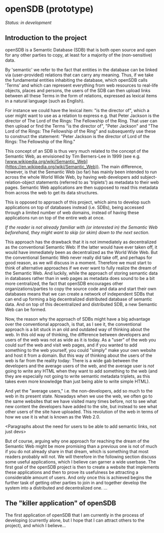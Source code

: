 # openSDB (prototype)
*Status: in development*

## Introduction to the project

openSDB is a Semantic Database (SDB) that is both open source and open for any
other parties to copy, at least for a majority of the (non-sensitive) data.

By 'semantic' we refer to the fact that entities in the database can be linked
via (user-provided) relations that can carry any meaning. Thus, if we take the
fundamental entities inhabiting the database, which openSDB calls 'Terms' and
which can represent everything from web resources to real-life objects, places
and persons, the users of the SDB can then upload links between all these Terms
in the form of relations, expressed as lexical items in a natural language
(such as English).

For instance we could have the lexical item: "is the director of", which a user
might want to use as a relation to express e.g. that Peter Jackson is the
director of The Lord of the Rings: The Fellowship of the Ring. That user can
then upload or find the Terms "is the director of", "Peter Jackson" and "The
Lord of the Rings: The Fellowship of the Ring" and subsequently use these to
construct the statement: "Peter Jackson is the director of Lord of the Rings:
The Fellowship of the Ring."

This concept of an SDB is thus very much related to the concept of the Semantic
Web, as envisioned by Tim Berners-Lee in 1999 (see e.g.
[www.wikipedia.org/wiki/Semantic_Web](https://en.wikipedia.org/wiki/Semantic_Web)).
The main difference, however, is that the Semantic Web (so far) has mainly been
intended to run across the whole World Wide Web, by having web developers add
subject-relation-object statements (referred to as 'triplets') as metadata to
their web pages. Semantic Web applications are then supposed to read this
metadata from across the web to get its data structures.

This is opposed to approach of this project, which aims to develop such
applications on top of databases instead (i.e. SDBs), being accessed through
a limited number of web domains, instead of having these applications run on top
of the entire web at once.

*If the reader is not already familiar with (or interested in) the Semantic*
*Web beforehand, they might want to skip (or skim) down to the next section.*

This approach has the drawback that it is not immediately as decentralized as
the conventional Semantic Web: If the latter would have ever taken off, it
would have immediately been as decentralized as the World Wide Web. But the
conventional Semantic Web never really did take off, and perhaps for good
reason, as we will discuss in a moment. Therefore we must start to think of
alternative approaches if we ever want to fully realize the dream of the
Semantic Web. And luckily, while the approach of storing semantic data in
databases rather than in web pages as metadata does sound to be a bit more
centralized, the fact that openSDB encourages other organizations/parties to
copy the source code and data and start their own databases means that we can
create a network of independent SDBs that can end up forming a big decentralized
distributed database of semantic data. And on top of this decentralized and
distributed SDB, a new Semantic Web can be formed.

Now, the reason why the approach of SDBs might have a big advantage over the
conventional approach, is that, as I see it, the conventional approach is a bit
stuck in an old and outdated way of thinking about the web. In this old way of
thinking, the difference between developers and users of the web was not as wide
as it is today. As a "user" of the web you could surf the web and visit web
pages, and if you wanted to add something to the web yourself, you could
"simply" make your own website and host it from a domain. But this way of
thinking about the users of the web is far from the reality today: There is a
wide gab between the developers and the average users of the web, and the
average user is *not* going to write any HTML when they want to add something to
the web (and they are especially not going to write semantic metadata triplets,
as this takes even more knowledge than just being able to write simple HTML).    

And yet the "average users," i.e. the non-developers, add so much to the web
in its present state. Nowadays when we use the web, we often go to the same
websites that we have visited many times before, not to see what new content
the developers have added to the site, but instead to see what other users of
the site have uploaded. This revolution of the web in terms of how we use it is
what is known as the Web 2.0.

<Paragraphs about the need for users to be able to add semantic links, not just
devs>

But of course, arguing why one approach for reaching the dream of the Semantic
Web might be more promising than a previous one is not of much if you do not
already share in that dream, which is something that most readers probably will
not. We will therefore in the following section discuss some useful
applications, which I believe can garner a wide userbase. The first goal of
the openSDB project is then to create a website that implements these
applications and then to prove its usefulness be attracting a considerable
amount of users. And only once this is achieved begins the further task of
getting other parties to join in and together develop the system into a
distributed and decentralized one. ...


## The "killer application" of openSDB

The first application of openSDB that I am currently in the process of
developing (currently alone, but I hope that I can attract others to the
project), and which I believe...













<!--
But now we are getting ahead of ourselves. The first goal of openSDB should not
be to revolutionize how the web is used. The first goal should be create at
least just one useful application of a Semantic Database (SDB), and then prove
its usefulness by being able to attract a significant number of users.
-->
